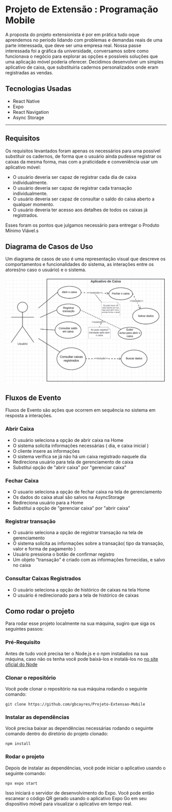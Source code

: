 # Projeto de Extensão : Programação Mobile

A proposta do projeto extensionista é por em prática tudo oque aprendemos no período lidando com problemas e demandas reais de uma parte interessada, que deve ser uma empresa real. Nossa passe interessada foi a gráfica da universidade, conversamos sobre como funcionava o negócio para explorar as opções e possíveis soluções que uma aplicação móvel poderia oferecer. Decidimos desenvolver um simples aplicativo de caixa, que substituiria cadernos personalizados onde eram registradas as vendas.

## Tecnologias Usadas
* React Native
* Expo
* React Navigation
* Async Storage

***

## Requisitos

Os requisitos levantados foram apenas os necessários para uma possível substituir os cadernos, de forma que o usuário ainda pudesse registrar os caixas da mesma forma, mas com a praticidade e conveniência usar um aplicativo móvel:

* O usuário deveria ser capaz de registrar cada dia de caixa individualmente.
* O usuário deveria ser capaz de registrar cada transação individualmente.
* O usuário deveria ser capaz de consultar o saldo do caixa aberto a qualquer momento.
* O usuário deveria ter acesso aos detalhes de todos os caixas já registrados.

Esses foram os pontos que julgamos necessário para entregar o Produto Mínimo Viável.s

## Diagrama de Casos de Uso
Um diagrama de casos de uso é uma representação visual que descreve os comportamentos e funcionalidades do sistema, as interações entre os atores(no caso o usuário) e o sistema.

![DiagramaCasosDeUso](Diagrama.png)

## Fluxos de Evento
Fluxos de Evento são ações que ocorrem em sequência no sistema em resposta a interações.

### Abrir Caixa
* O usuário seleciona a opção de abrir caixa na Home
* O sistema solicita informações necessárias ( dia, e caixa inicial )
* O cliente insere as informações
* O sistema verifica se já não há um caixa registrado naquele dia
* Redireciona usuário para tela de gerenciamento de caixa
* Substitui opção de "abrir caixa" por "gerenciar caixa"

### Fechar Caixa
* O usuario seleciona a opção de fechar caixa na tela de gerenciamento 
* Os dados do caixa atual são salvos na AsyncStorage 
* Redireciona usuário para a Home 
* Substitui a opção de "gerenciar caixa" por "abrir caixa"

### Registrar transação 
* O usuário seleciona a opção de registrar transação na tela de gerenciamento 
* O sistema solicita as informações sobre a transação( tipo da transação, valor e forma de pagamento ) 
* Usuário pressiona o botão de confirmar registro
* Um objeto "transação" é criado com as informações fornecidas,	e salvo no caixa

### Consultar Caixas Registrados 
* O usuário seleciona a opção de histórico de caixas na tela Home
* O usuário é redirecionado para a tela de histórico de caixas

## Como rodar o projeto
Para rodar esse projeto localmente na sua máquina, sugiro que siga os seguintes passos:

### Pré-Requisito
Antes de tudo você precisa ter o Node.js e o npm instalados na sua máquina, caso não os tenha você pode baixá-los e instalá-los no <a href="https://nodejs.org/en/download">no site oficial do Node</a>

### Clonar o repositório
Você pode clonar o repositório na sua máquina rodando o seguinte comando:

``` 
git clone https://github.com/gbcayres/Projeto-Extensao-Mobile
```

### Instalar as dependências
Você precisa baixar as dependências necessárias rodando o seguinte comando dentro do diretório do projeto clonado:


``` 
npm install
```

### Rodar o projeto
Depois de instalar as dependências, você pode iniciar o aplicativo usando o seguinte comando:

``` 
npx expo start
```

Isso iniciará o servidor de desenvolvimento do Expo. Você pode então escanear o código QR gerado usando o aplicativo Expo Go em seu dispositivo móvel para visualizar o aplicativo em tempo real.
